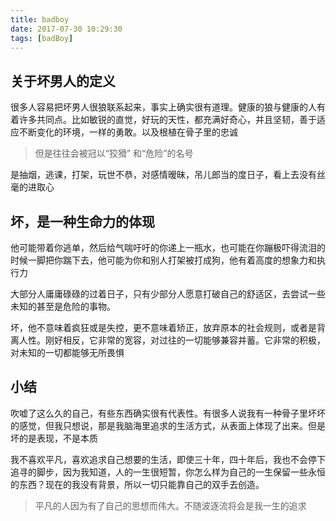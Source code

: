```yaml
---
title: badboy
date: 2017-07-30 10:29:30
tags: [badBoy]
---
```


## 关于坏男人的定义
很多人容易把坏男人很狼联系起来，事实上确实很有道理。健康的狼与健康的人有着许多共同点。比如敏锐的直觉，好玩的天性，都充满好奇心，并且坚韧，善于适应不断变化的环境，一样的勇敢。以及根植在骨子里的忠诚

> 但是往往会被冠以“狡猾” 和“危险”的名号

是抽烟，逃课，打架，玩世不恭，对感情暧昧，吊儿郎当的度日子，看上去没有丝毫的进取心

## 坏，是一种生命力的体现
他可能带着你逃单，然后给气喘吁吁的你递上一瓶水，也可能在你蹦极吓得流泪的时候一脚把你踹下去，他可能为你和别人打架被打成狗，他有着高度的想象力和执行力

大部分人庸庸碌碌的过着日子，只有少部分人愿意打破自己的舒适区，去尝试一些未知的甚至是危险的事物。

坏，他不意味着疯狂或是失控，更不意味着矫正，放弃原本的社会规则，或者是背离人性。刚好相反，它非常的宽容，对过往的一切能够兼容并蓄。它非常的积极，对未知的一切都能够无所畏惧

## 小结
吹嘘了这么久的自己，有些东西确实很有代表性。有很多人说我有一种骨子里坏坏的感觉，但我只想说，那是我脑海里追求的生活方式，从表面上体现了出来。但是坏的是表现，不是本质 

我不喜欢平凡，喜欢追求自己想要的生活，即使三十年，四十年后，我也不会停下追寻的脚步，因为我知道，人的一生很短暂，你怎么样为自己的一生保留一些永恒的东西？现在的我没有背景，所以一切只能靠自己的双手去创造。

> 平凡的人因为有了自己的思想而伟大。不随波逐流将会是我一生的追求